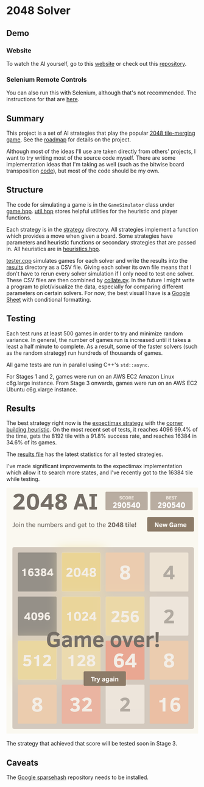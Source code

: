 # 2048 Solver

## Demo
### Website
To watch the AI yourself, go to this [website](https://qpwoeirut.github.io/2048/) or check out this [repository](https://github.com/qpwoeirut/2048).

### Selenium Remote Controls
You can also run this with Selenium, although that's not recommended.
The instructions for that are [here](/demo/selenium/README.md).


## Summary
This project is a set of AI strategies that play the popular [2048 tile-merging game](https://github.com/gabrielecirulli/2048).
See the [roadmap](/roadmap.md) for details on the project.

Although most of the ideas I'll use are taken directly from others' projects, I want to try writing most of the source code myself.
There are some implementation ideas that I'm taking as well (such as the bitwise board transposition [code](https://github.com/nneonneo/2048-ai/blob/master/2048.cpp#L38-L48)), but most of the code should be my own.


## Structure
The code for simulating a game is in the `GameSimulator` class under [game.hpp](/game.hpp).
[util.hpp](/util.hpp) stores helpful utilities for the heuristic and player functions.

Each strategy is in the [strategy](/strategies) directory.
All strategies implement a function which provides a move when given a board. 
Some strategies have parameters and heuristic functions or secondary strategies that are passed in.
All heuristics are in [heuristics.hpp](/heuristics.hpp).

[tester.cpp](/tester.cpp) simulates games for each solver and write the results into the [results](/results) directory as a CSV file.
Giving each solver its own file means that I don't have to rerun every solver simulation if I only need to test one solver.
These CSV files are then combined by [collate.py](/results/collate.py).
In the future I might write a program to plot/visualize the data, especially for comparing different parameters on certain solvers.
For now, the best visual I have is a [Google Sheet](https://docs.google.com/spreadsheets/d/1wgqyGy-4k6yAPCt85HvR2o7Bwf5hlHvNM6eBblyt5Kg/edit) with conditional formatting.


## Testing
Each test runs at least 500 games in order to try and minimize random variance.
In general, the number of games run is increased until it takes a least a half minute to complete.
As a result, some of the faster solvers (such as the random strategy) run hundreds of thousands of games.

All game tests are run in parallel using C++'s `std::async`.

For Stages 1 and 2, games were run on an AWS EC2 Amazon Linux c6g.large instance.
From Stage 3 onwards, games were run on an AWS EC2 Ubuntu c6g.xlarge instance.


## Results
The best strategy right now is the [expectimax strategy](/strategies/ExpectimaxStrategy.hpp) with the [corner building heuristic](/heuristics.hpp).
On the most recent set of tests, it reaches 4096 99.4% of the time, gets the 8192 tile with a 91.8% success rate, and reaches 16384 in 34.6% of its games.

The [results file](/results-stage3.csv) has the latest statistics for all tested strategies.

I've made significant improvements to the expectimax implementation which allow it to search more states, and I've recently got to the 16384 tile while testing.

![Image of 16384 tile game](/images/Screen%20Shot%202022-05-18%20at%209.41.32%20AM-expectimax-corner.png)

The strategy that achieved that score will be tested soon in Stage 3.


## Caveats
The [Google sparsehash](https://github.com/sparsehash/sparsehash) repository needs to be installed.
